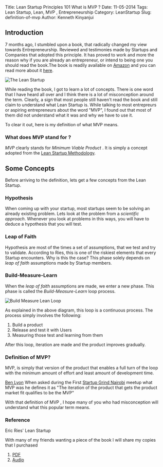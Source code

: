 Title: Lean Startup Principles 101  What is MVP ?
Date: 11-05-2014
Tags: Lean Startup, Lean, MVP , Entrepreneurship
Category: LeanStartup 
Slug: definition-of-mvp
Author: Kenneth Kinyanjui

## Introduction

7 months ago, I stumbled upon a book, that radically changed my view towards Entrepreneurship. Reviewed and 
testimonies made by Startups and Companies that adopted this principle. It has proved to work and more the 
reason why if you are already an entrepreneur, or intend to being one you should read the book.The book is readily available on [Amazon](http://www.amazon.com/The-Lean-Startup-Entrepreneurs-Continuous/dp/0307887898) and you can read more
about it [here](http://theleanstartup.com). 

![The Lean Startup](/images/leanstartup.jpg)

While reading the book, I got to learn a lot of concepts. There is one word that I have heard all over and I think there is a lot of misconception around the term. Clearly, a sign that most people still haven't read the book and still claim to understand what Lean Startup is. While talking to most entrepreurs or aspiring entrepreneurs about the word "MVP", I found out that most of them did not understand what it was and why we have to use it. 

To clear it out, here is my definition of what MVP means.

### What does MVP stand for ?

*MVP* clearly stands for *Minimum Viable Product* . It is simply a concept adopted from the [Lean Startup Methodology](http://leanstartup.com).

## Some Concepts

Before arriving to the definition, lets get a few concepts from the Lean Startup.

### Hypothesis

When coming up with your startup, most startups seem to be solving an already existing problem. Lets look at the problem from a 
*scientific approach*. Whenever you look at problems in this ways, you will have to deduce a hypothesis that you will test.

### Leap of Faith

Hypothesis are most of the times a set of assumptions, that we test and try to validate. According to Ries, this is one of
the riskiest elements that every Startup encounters. Why is this the case?  This phase solely depends on *leap of faith*
assumptions made by Startup members.

### Build-Measure-Learn

When the *leap of faith* assumptions are made, we enter a new phase. This phase is called the *Build-Measure-Learn* loop process.

![Build Measure Lean Loop](/images/build.jpeg)

As explained in the above diagram, this loop is a continuous process. The process simply involves the following:
 
1. Build a product
2. Release and test it with Users
3. Measuring those test and learning from them

After this loop, iteration are made and the product improves gradually.

###  Definition of MVP?

MVP, is simply that version of the product that enables a full turn of the loop with the minimum amount of effort and least amount of development time.

[Ben Lyon](https://www.linkedin.com/in/bmlyon) When asked during the First [Startup Grind Nairobi](http://www.meetup.com/Startup-Grind-Nairobi/) meetup what MVP was he defines it as "The iteration of the product that gets the product market fit qualifies to be the MVP"


With that definition of MVP , I hope many of you who had misconception will understand what this popular term means.


### Reference

Eric Ries' Lean Startup

With many of my friends wanting a piece of the book I will share my copies that I purchased

1. [PDF](https://www.dropbox.com/sh/fii7dh3mrbuhavs/AABXnnU2DHXvI9OtmJXOQlo-a/The%20Lean%20StartUp.pdf)
2. [Audio](https://www.dropbox.com/sh/fii7dh3mrbuhavs/AAAMMgSPyVcpCyrsNU8bK7Q_a/Eric%20Ries%20-%20The%20Lean%20Startup%20%28AudioBook%29)
 


